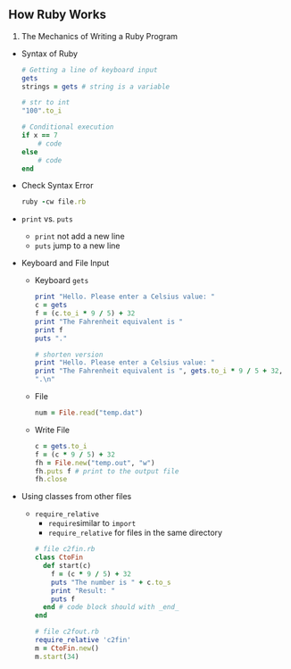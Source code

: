 ## How Ruby Works

1. The Mechanics of Writing a Ruby Program
  - Syntax of Ruby
    ```ruby
    # Getting a line of keyboard input
    gets
    strings = gets # string is a variable
    
    # str to int
    "100".to_i
    
    # Conditional execution
    if x == 7
        # code
    else
        # code
    end
    ```
    
  - Check Syntax Error
    ```ruby
    ruby -cw file.rb
    ```
    
  - `print` vs. `puts`
    *  `print` not add a new line
    * `puts` jump to a new line
    
  - Keyboard and File Input
    * Keyboard
      `gets`

      ```ruby
      print "Hello. Please enter a Celsius value: " 
      c = gets
      f = (c.to_i * 9 / 5) + 32
      print "The Fahrenheit equivalent is "
      print f
      puts "."

      # shorten version
      print "Hello. Please enter a Celsius value: "
      print "The Fahrenheit equivalent is ", gets.to_i * 9 / 5 + 32, 
      ".\n"
      ```
      
    * File
      ```ruby
      num = File.read("temp.dat")
      ```
    * Write File
      ```ruby
      c = gets.to_i
      f = (c * 9 / 5) + 32
      fh = File.new("temp.out", "w")
      fh.puts f # print to the output file
      fh.close
      ```
 
  - Using classes from other files
    * `require_relative`
      * `require`similar to  `import`
      * `require_relative` for files in the same directory
      ```ruby
      # file c2fin.rb
      class CtoFin
        def start(c)
          f = (c * 9 / 5) + 32
          puts "The number is " + c.to_s 
          print "Result: "
          puts f
        end # code block should with _end_
      end

      # file c2fout.rb
      require_relative 'c2fin'
      m = CtoFin.new()
      m.start(34)
      ```
    
      
        
        
    
